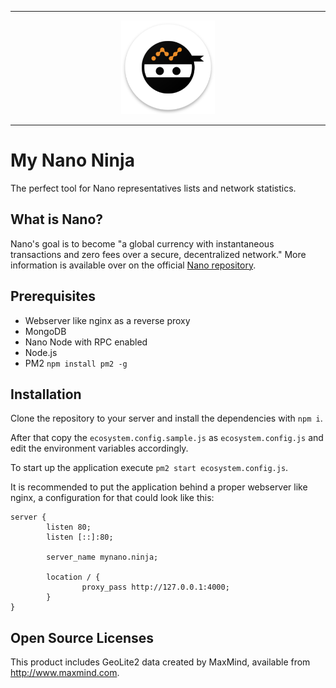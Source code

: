 <hr />
<div align="center">
    <img src="public/static/img/ninja-icon.png" alt="Logo" width='150px' height='auto'/>
</div>
<hr />

# My Nano Ninja

The perfect tool for Nano representatives lists and network statistics.

## What is Nano?

Nano's goal is to become "a global currency with instantaneous transactions and zero fees over a secure, decentralized network." More information is available over on the official [Nano repository](https://github.com/nanocurrency/raiblocks).

## Prerequisites

- Webserver like nginx as a reverse proxy
- MongoDB
- Nano Node with RPC enabled
- Node.js
- PM2 `npm install pm2 -g`

## Installation

Clone the repository to your server and install the dependencies with `npm i`.

After that copy the `ecosystem.config.sample.js` as `ecosystem.config.js` and edit the environment variables accordingly.

To start up the application execute `pm2 start ecosystem.config.js`.

It is recommended to put the application behind a proper webserver like nginx, a configuration for that could look like this:

```nginx
server {
        listen 80;
        listen [::]:80;

        server_name mynano.ninja;

        location / {
                proxy_pass http://127.0.0.1:4000;
        }
}
```

## Open Source Licenses

This product includes GeoLite2 data created by MaxMind, available from <a href="http://www.maxmind.com">http://www.maxmind.com</a>.